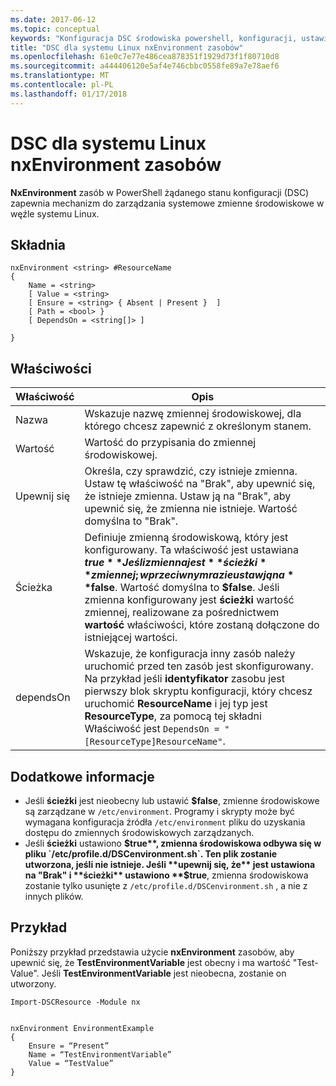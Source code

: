 ```yaml
---
ms.date: 2017-06-12
ms.topic: conceptual
keywords: "Konfiguracja DSC środowiska powershell, konfiguracji, ustawienia"
title: "DSC dla systemu Linux nxEnvironment zasobów"
ms.openlocfilehash: 61e0c7e77e486cea878351f1929d73f1f80710d8
ms.sourcegitcommit: a444406120e5af4e746cbbc0558fe89a7e78aef6
ms.translationtype: MT
ms.contentlocale: pl-PL
ms.lasthandoff: 01/17/2018
---
```

# <a name="dsc-for-linux-nxenvironment-resource"></a>DSC dla systemu Linux nxEnvironment zasobów

**NxEnvironment** zasób w PowerShell żądanego stanu konfiguracji (DSC) zapewnia mechanizm do zarządzania systemowe zmienne środowiskowe w węźle systemu Linux.

## <a name="syntax"></a>Składnia

```
nxEnvironment <string> #ResourceName
{
    Name = <string>
    [ Value = <string>
    [ Ensure = <string> { Absent | Present }  ]
    [ Path = <bool> }
    [ DependsOn = <string[]> ]

}
```

## <a name="properties"></a>Właściwości

|  Właściwość |  Opis | 
|---|---|
| Nazwa| Wskazuje nazwę zmiennej środowiskowej, dla którego chcesz zapewnić z określonym stanem.| 
| Wartość| Wartość do przypisania do zmiennej środowiskowej.| 
| Upewnij się| Określa, czy sprawdzić, czy istnieje zmienna. Ustaw tę właściwość na "Brak", aby upewnić się, że istnieje zmienna. Ustaw ją na "Brak", aby upewnić się, że zmienna nie istnieje. Wartość domyślna to "Brak".| 
| Ścieżka| Definiuje zmienną środowiskową, który jest konfigurowany. Ta właściwość jest ustawiana **$true** Jeśli zmienna jest **ścieżki** zmiennej; w przeciwnym razie ustaw ją na **$false**. Wartość domyślna to **$false**. Jeśli zmienna konfigurowany jest **ścieżki** wartość zmiennej, realizowane za pośrednictwem **wartość** właściwości, które zostaną dołączone do istniejącej wartości.| 
| dependsOn | Wskazuje, że konfiguracja inny zasób należy uruchomić przed ten zasób jest skonfigurowany. Na przykład jeśli **identyfikator** zasobu jest pierwszy blok skryptu konfiguracji, który chcesz uruchomić **ResourceName** i jej typ jest **ResourceType**, za pomocą tej składni Właściwość jest `DependsOn = "[ResourceType]ResourceName"`.| 

## <a name="additional-information"></a>Dodatkowe informacje

* Jeśli **ścieżki** jest nieobecny lub ustawić **$false**, zmienne środowiskowe są zarządzane w `/etc/environment`. Programy i skrypty może być wymagana konfiguracja źródła `/etc/environment` pliku do uzyskania dostępu do zmiennych środowiskowych zarządzanych.
* Jeśli **ścieżki** ustawiono **$true**, zmienna środowiskowa odbywa się w pliku `/etc/profile.d/DSCenvironment.sh`. Ten plik zostanie utworzona, jeśli nie istnieje. Jeśli **upewnij się, że** jest ustawiona na "Brak" i **ścieżki** ustawiono **$true**, zmienna środowiskowa zostanie tylko usunięte z `/etc/profile.d/DSCenvironment.sh` , a nie z innych plików.

## <a name="example"></a>Przykład

Poniższy przykład przedstawia użycie **nxEnvironment** zasobów, aby upewnić się, że **TestEnvironmentVariable** jest obecny i ma wartość "Test-Value". Jeśli **TestEnvironmentVariable** jest nieobecna, zostanie on utworzony.

```
Import-DSCResource -Module nx 


nxEnvironment EnvironmentExample
{
    Ensure = “Present”
    Name = “TestEnvironmentVariable”
    Value = “TestValue”
}
```


